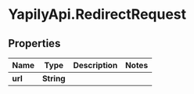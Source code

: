 # YapilyApi.RedirectRequest

## Properties

Name | Type | Description | Notes
------------ | ------------- | ------------- | -------------
**url** | **String** |  | 


